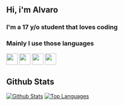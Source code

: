 ## Hi, i'm Alvaro
### I'm a 17 y/o student that loves coding

### Mainly I use those languages
<code><a href="https://www.rust-lang.org/" target="_blank"><img height="30" src="https://raw.githubusercontent.com/AlvaroMS25/AlvaroMS_25/master/assets/rust.png"></a></code>
<code><a href="https://www.python.org/" target="_blank"><img height="30" src="https://raw.githubusercontent.com/AlvaroMS25/AlvaroMS_25/master/assets/python.png"></a></code>
<code><a href="https://www.typescriptlang.org/" target="_blank"><img height="30" src="https://raw.githubusercontent.com/AlvaroMS25/AlvaroMS_25/master/assets/typescript.png"></a></code>
<code><a href="https://developer.mozilla.org/en-US/docs/Web/JavaScript" target="_blank"><img height="30" src="https://raw.githubusercontent.com/AlvaroMS25/AlvaroMS_25/master/assets/javascript.png"></a></code>

## Github Stats

[![Github Stats](https://github-readme-stats.vercel.app/api?username=AlvaroMS25&show_icons=true&theme=tokyonight)](https://github.com/AlvaroMS25)
[![Top Languages](https://github-readme-stats.vercel.app/api/top-langs/?username=AlvaroMS25&theme=tokyonight&layout=compact)](https://github.com/AlvaroMS25)
